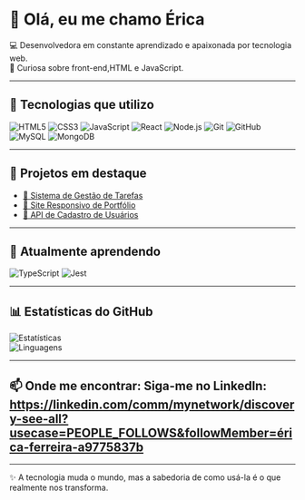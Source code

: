 # 👋 Olá, eu me chamo Érica

💻 Desenvolvedora em constante aprendizado e apaixonada por tecnologia web.  
🎯 Curiosa sobre front-end,HTML e JavaScript.  

---

## 🚀 Tecnologias que utilizo
![HTML5](https://img.shields.io/badge/HTML5-E34F26?style=for-the-badge&logo=html5&logoColor=white)
![CSS3](https://img.shields.io/badge/CSS3-1572B6?style=for-the-badge&logo=css3&logoColor=white)
![JavaScript](https://img.shields.io/badge/JavaScript-F7DF1E?style=for-the-badge&logo=javascript&logoColor=black)
![React](https://img.shields.io/badge/React-20232A?style=for-the-badge&logo=react&logoColor=61DAFB)
![Node.js](https://img.shields.io/badge/Node.js-43853D?style=for-the-badge&logo=node.js&logoColor=white)
![Git](https://img.shields.io/badge/Git-F05032?style=for-the-badge&logo=git&logoColor=white)
![GitHub](https://img.shields.io/badge/GitHub-181717?style=for-the-badge&logo=github&logoColor=white)
![MySQL](https://img.shields.io/badge/MySQL-005C84?style=for-the-badge&logo=mysql&logoColor=white)
![MongoDB](https://img.shields.io/badge/MongoDB-4EA94B?style=for-the-badge&logo=mongodb&logoColor=white)

---

## 📂 Projetos em destaque
- [📌 Sistema de Gestão de Tarefas](link-do-repo)  
- [📌 Site Responsivo de Portfólio](link-do-repo)  
- [📌 API de Cadastro de Usuários](link-do-repo)  

---

## 🌱 Atualmente aprendendo
![TypeScript](https://img.shields.io/badge/TypeScript-007ACC?style=for-the-badge&logo=typescript&logoColor=white)
![Jest](https://img.shields.io/badge/Jest-C21325?style=for-the-badge&logo=jest&logoColor=white)

---

## 📊 Estatísticas do GitHub
![Estatísticas](https://github-readme-stats.vercel.app/api?username=seuusuario&show_icons=true&theme=tokyonight)  
![Linguagens](https://github-readme-stats.vercel.app/api/top-langs/?username=seuusuario&layout=compact&theme=tokyonight)

---

## 📫 Onde me encontrar: Siga-me no LinkedIn: https://linkedin.com/comm/mynetwork/discovery-see-all?usecase=PEOPLE_FOLLOWS&followMember=érica-ferreira-a9775837b

---

✨ ​A tecnologia muda o mundo, mas a sabedoria de como usá-la é o que realmente nos transforma.

